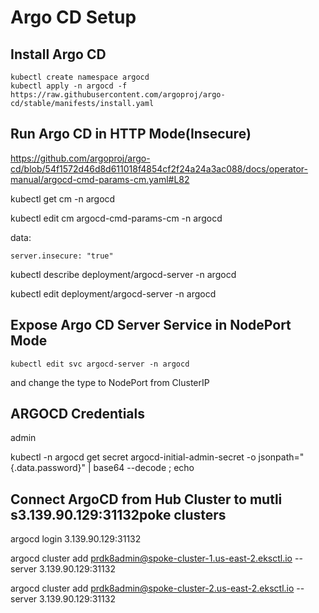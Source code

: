 # Argo CD Setup

## Install Argo CD

```
kubectl create namespace argocd
kubectl apply -n argocd -f https://raw.githubusercontent.com/argoproj/argo-cd/stable/manifests/install.yaml
```

## Run Argo CD in HTTP Mode(Insecure)

https://github.com/argoproj/argo-cd/blob/54f1572d46d8d611018f4854cf2f24a24a3ac088/docs/operator-manual/argocd-cmd-params-cm.yaml#L82

kubectl get cm -n argocd

kubectl edit cm argocd-cmd-params-cm -n argocd

data:

    server.insecure: "true"

 kubectl describe deployment/argocd-server -n argocd

 kubectl edit deployment/argocd-server -n argocd

## Expose Argo CD Server Service in NodePort Mode

```
kubectl edit svc argocd-server -n argocd
```

and change the type to NodePort from ClusterIP

## ARGOCD Credentials

admin

kubectl -n argocd get secret argocd-initial-admin-secret -o jsonpath="{.data.password}" | base64 --decode ; echo

## Connect ArgoCD from Hub Cluster to mutli s3.139.90.129:31132poke clusters

argocd login  3.139.90.129:31132

argocd cluster add prdk8admin@spoke-cluster-1.us-east-2.eksctl.io --server 3.139.90.129:31132

argocd cluster add prdk8admin@spoke-cluster-2.us-east-2.eksctl.io --server 3.139.90.129:31132


